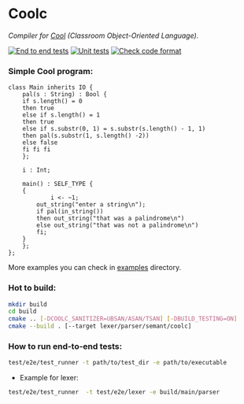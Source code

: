 # Coolc

_Compiler for [Cool](https://en.wikipedia.org/wiki/Cool_(programming_language)) (Classroom Object-Oriented Language)._

[![End to end tests](https://github.com/kononovk/coolc/actions/workflows/e2e-ci.yml/badge.svg?branch=main)](https://github.com/kononovk/coolc/actions/workflows/e2e-ci.yml)
[![Unit tests](https://github.com/kononovk/coolc/actions/workflows/unit-ci.yml/badge.svg)](https://github.com/kononovk/coolc/actions/workflows/unit-ci.yml)
[![Check code format](https://github.com/kononovk/coolc/actions/workflows/code_format.yml/badge.svg)](https://github.com/kononovk/coolc/actions/workflows/code_format.yml)

### Simple Cool program:
```cool
class Main inherits IO {
    pal(s : String) : Bool {
	if s.length() = 0
	then true
	else if s.length() = 1
	then true
	else if s.substr(0, 1) = s.substr(s.length() - 1, 1)
	then pal(s.substr(1, s.length() -2))
	else false
	fi fi fi
    };

    i : Int;

    main() : SELF_TYPE {
	{
            i <- ~1;
	    out_string("enter a string\n");
	    if pal(in_string())
	    then out_string("that was a palindrome\n")
	    else out_string("that was not a palindrome\n")
	    fi;
	}
    };
};
```
More examples you can check in [examples](/examples) directory.

### Hot to build:
```bash
mkdir build
cd build
cmake .. [-DCOOLC_SANITIZER=UBSAN/ASAN/TSAN] [-DBUILD_TESTING=ON]
cmake --build . [--target lexer/parser/semant/coolc]
```

### How to run end-to-end tests:
```bash
test/e2e/test_runner -t path/to/test_dir -e path/to/executable
```
* Example for lexer:
```bash
test/e2e/test_runner  -t test/e2e/lexer -e build/main/parser
```

